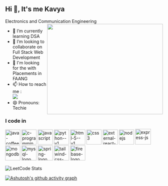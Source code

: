 ## Hi 👋, It's me Kavya

Electronics and Communication Engineering
<img align="right" width="370" height="290" src="https://i.pinimg.com/736x/75/87/df/7587df77ef521cf98057d0028ee983f1.jpg">
- 🌱 I’m currently learning DSA
- 💞️ I’m looking to collaborate on Full Stack Web Development
- 🙂 I'm looking for the with Placements in FAANG
- 📫 How to reach me :
  <br /> [<img src="https://img.shields.io/badge/LinkedIn-0077B5?style=for-the-badge&logo=linkedin&logoColor=white" />](https://www.linkedin.com/in/s-kavya-6424b3258/)
- 😄 Pronouns: Techie
  
### I code in 
<img width="48" height="48" src="https://img.icons8.com/color/48/java-coffee-cup-logo--v1.png" alt="java-coffee-cup-logo--v1"/> <img width="48" height="48" src="https://img.icons8.com/fluency/48/c-programming.png" alt="c-programming"/> <img width="48" height="48" src="https://img.icons8.com/fluency/48/javascript.png" alt="javascript"/> <img width="48" height="48" src="https://img.icons8.com/color/48/python--v1.png" alt="python--v1"/> <img width="48" height="48" src="https://img.icons8.com/color/48/html-5--v1.png" alt="html-5--v1"/> <img width="48" height="48" src="https://img.icons8.com/color/48/css3.png" alt="css3"/> <img width="48" height="48" src="https://img.icons8.com/external-tal-revivo-color-tal-revivo/48/external-react-a-javascript-library-for-building-user-interfaces-logo-color-tal-revivo.png" alt="external-react-a-javascript-library-for-building-user-interfaces-logo-color-tal-revivo"/> <img width="48" height="48" src="https://img.icons8.com/color/48/nodejs.png" alt="nodejs"/> <img width="50" height="50" src="https://img.icons8.com/ios/50/express-js.png" alt="express-js"/> <img width="48" height="48" src="https://img.icons8.com/color/48/mongodb.png" alt="mongodb"/> <img width="48" height="48" src="https://img.icons8.com/fluency/48/mysql-logo.png" alt="mysql-logo"/> <img width="48" height="48" src="https://img.icons8.com/color/48/spring-logo.png" alt="spring-logo"/> <img width="48" height="48" src="https://img.icons8.com/?size=100&id=x7XMNGh2vdqA&format=png&color=000000" alt="tailwind-css-logo"/> <img width="48" height="48" src="https://img.icons8.com/?size=100&id=62452&format=png&color=000000" alt="firebase-logo"/> 


![LeetCode Stats](https://leetcard.jacoblin.cool/Kavya2308?theme=dark&font=Source%20Code%20Pro&ext=heatmap)

[![Ashutosh's github activity graph](https://github-readme-activity-graph.vercel.app/graph?username=SKavyagithub08&bg_color=000000&color=ffffff&line=4f9654&point=ffffff&area=true&hide_border=true)](https://github.com/ashutosh00710/github-readme-activity-graph)

<!---
SKavyagithub08/SKavyagithub08 is a ✨ special ✨ repository because its `README.md` (this file) appears on your GitHub profile.
You can click the Preview link to take a look at your changes.
--->
